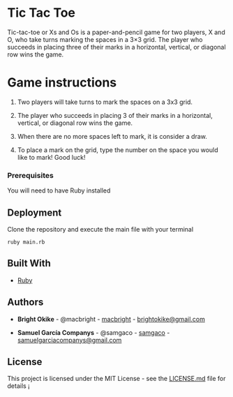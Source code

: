 # Tic Tac Toe 
Tic-tac-toe or Xs and Os is a paper-and-pencil game for two players, X and O, who take turns marking the spaces in a 3×3 grid. The player who succeeds in placing three of their marks in a horizontal, vertical, or diagonal row wins the game.

# Game instructions
  
  1) Two players will take turns to mark the spaces on a 3x3 grid. 
  
  2) The player who succeeds in placing 3 of their marks in a horizontal, vertical, or diagonal row wins the game. 
  
  3) When there are no more spaces left to mark, it is consider a draw. 
  
  4) To place a mark on the grid, type the number on the space you would like to mark! 
     Good luck!


### Prerequisites
You will need to have Ruby installed

## Deployment
Clone the repository and execute the main file with your terminal 

```
ruby main.rb
```

## Built With

* [Ruby](https://www.ruby-lang.org/en/news/2018/12/25/ruby-2-6-0-released/)



## Authors

* **Bright Okike** - @macbright - [macbright](https://github.com/macbright) - brightokike@gmail.com

* **Samuel García Companys** - @samgaco - [samgaco](https://github.com/samgaco) - samuelgarciacompanys@gmail.com


## License

This project is licensed under the MIT License - see the [LICENSE.md](LICENSE.md) file for details
¡
